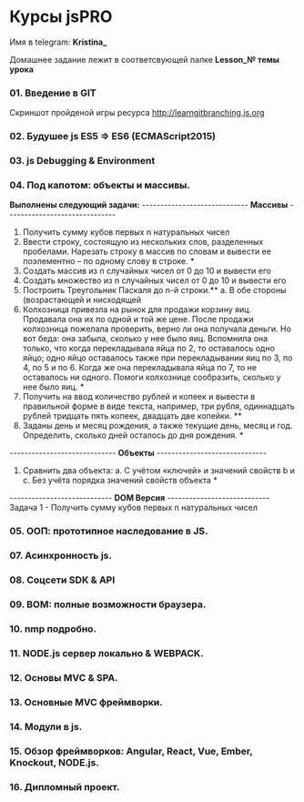 # Курсы jsPRO
Имя в telegram: **Kristina_**

Домашнее задание лежит в соответсвующей папке **Lesson_№ темы урока**

### 01. Введение в GIT
Скриншот пройденой игры ресурса http://learngitbranching.js.org

### 02. Будушее js ES5 => ES6 (ECMAScript2015)
### 03. js Debugging & Environment
### 04. Под капотом: объекты и массивы.

**Выполнены следующий задачи:**
----------------------------- **Массивы** ------------------------------
1. Получить сумму кубов первых n натуральных чисел
2. Ввести строку, состоящую из нескольких слов, разделенных пробелами.
Нарезать строку в массив по словам и вывести ее поэлементно – по
одному слову в строке. *
3. Создать массив из n случайных чисел от 0 до 10 и вывести его
4. Создать множество из n случайных чисел от 0 до 10 и вывести его
5. Построить Треугольник Паскаля до n-й строки.**
 a. В обе стороны (возрастающей и нисходящей
6. Колхозница привезла на рынок для продажи корзину яиц. Продавала
она их по одной и той же цене. После продажи колхозница пожелала
проверить, верно ли она получала деньги. Но вот беда: она забыла,
сколько у нее было яиц. Вспомнила она только, что когда
перекладывала яйца по 2, то оставалось одно яйцо; одно яйцо
оставалось также при перекладывании яиц по 3, по 4, по 5 и по 6. Когда
же она перекладывала яйца по 7, то не оставалось ни одного.
Помоги колхознице сообразить, сколько у нее было яиц. *
7. Получить на ввод количество рублей и копеек и вывести в правильной
форме в виде текста, например, три рубля, одиннадцать рублей
тридцать пять копеек, двадцать две копейки. **
8. Заданы день и месяц рождения, а также текущие день, месяц и год.
Определить, сколько дней осталось до дня рождения. *

----------------------------- **Объекты** ------------------------------

1. Сравнить два объекта:
 a. С учётом «ключей» и значений свойств
 b и с. Без учёта порядка значений свойств объекта *

---------------------------- **DOM Версия** ----------------------------
Задача 1 -  Получить сумму кубов первых n натуральных чисел

### 05. ООП: прототипное наследование в JS.
### 07. Асинхронность js.
### 08. Соцсети SDK & API
### 09. BOM: полные возможности браузера.
### 10. nmp подробно.
### 11. NODE.js сервер локально & WEBPACK.
### 12. Основы MVC & SPA.
### 13. Основные MVC фреймворки.
### 14. Модули в js.
### 15. Обзор фреймворков: Angular, React, Vue, Ember, Knockout, NODE.js.
### 16. Дипломный проект.

